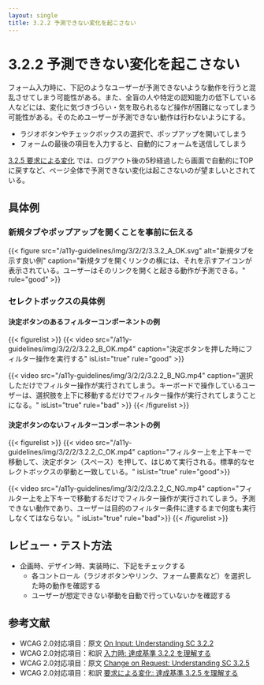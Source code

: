 ```yaml
---
layout: single
title: 3.2.2 予測できない変化を起こさない
---
```


# 3.2.2 予測できない変化を起こさない

フォーム入力時に、下記のようなユーザーが予測できないような動作を行うと混乱させてしまう可能性がある。また、全盲の人や特定の認知能力の低下している人などには、変化に気づきづらい・気を取られるなど操作が困難になってしまう可能性がある。そのためユーザーが予測できない動作は行わないようにする。

- ラジオボタンやチェックボックスの選択で、ポップアップを開いてしまう
- フォームの最後の項目を入力すると、自動的にフォームを送信してしまう


[3.2.5 要求による変化](https://waic.jp/docs/WCAG20/Overview.html#consistent-behavior-no-extreme-changes-context) では、ログアウト後の5秒経過したら画面で自動的にTOPに戻すなど、ページ全体で予測できない変化は起こさないのが望ましいとされている。

## 具体例
### 新規タブやポップアップを開くことを事前に伝える

{{< figure
  src="/a11y-guidelines/img/3/2/2/3.3.2_A_OK.svg"
  alt="新規タブを示す良い例"
  caption="新規タブを開くリンクの横には、それを示すアイコンが表示されている。ユーザーはそのリンクを開くと起きる動作が予測できる。"
  rule="good" >}}

### セレクトボックスの具体例
#### 決定ボタンのあるフィルターコンポーネントの例

{{< figurelist >}}
  {{< video
    src="/a11y-guidelines/img/3/2/2/3.2.2_B_OK.mp4"
    caption="決定ボタンを押した時にフィルター操作を実行する"
    isList="true"
    rule="good" >}}

  {{< video
    src="/a11y-guidelines/img/3/2/2/3.2.2_B_NG.mp4"
    caption="選択しただけでフィルター操作が実行されてしまう。キーボードで操作しているユーザーは、選択肢を上下に移動するだけでフィルター操作が実行されてしまうことになる。"
    isList="true"
    rule="bad" >}}
{{< /figurelist >}}


#### 決定ボタンのないフィルターコンポーネントの例

{{< figurelist >}}
  {{< video
    src="/a11y-guidelines/img/3/2/2/3.2.2_C_OK.mp4"
    caption="フィルター上を上下キーで移動して、決定ボタン（スペース）を押して、はじめて実行される。標準的なセレクトボックスの挙動と一致している。"
    isList="true"
    rule="good">}}

  {{< video
    src="/a11y-guidelines/img/3/2/2/3.2.2_C_NG.mp4"
    caption="フィルター上を上下キーで移動するだけでフィルター操作が実行されてしまう。予測できない動作であり、ユーザーは目的のフィルター条件に達するまで何度も実行しなくてはならない。"
    isList="true"
    rule="bad">}} 
{{< /figurelist >}}

## レビュー・テスト方法

- 企画時、デザイン時、実装時に、下記をチェックする
  - 各コントロール（ラジオボタンやリンク、フォーム要素など）を選択した時の動作を確認する
  - ユーザーが想定できない挙動を自動で行っていないかを確認する

## 参考文献

- WCAG 2.0対応項目：原文 [On Input: Understanding SC 3.2.2](https://www.w3.org/TR/UNDERSTANDING-WCAG20/consistent-behavior-unpredictable-change.html)
- WCAG 2.0対応項目：和訳 [入力時: 達成基準 3.2.2 を理解する](http://waic.jp/docs/UNDERSTANDING-WCAG20/consistent-behavior-unpredictable-change.html)
- WCAG 2.0対応項目：原文 [Change on Request: Understanding SC 3.2.5](https://www.w3.org/TR/UNDERSTANDING-WCAG20/consistent-behavior-no-extreme-changes-context.html)
- WCAG 2.0対応項目：和訳 [要求による変化: 達成基準 3.2.5 を理解する](https://waic.jp/docs/UNDERSTANDING-WCAG20/consistent-behavior-no-extreme-changes-context.html)
